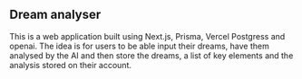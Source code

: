 ## Dream analyser

This is a web application built using Next.js, Prisma, Vercel Postgress and openai.
The idea is for users to be able input their dreams, have them analysed by the AI and then store the dreams, a list
of key elements and the analysis stored on their account.
